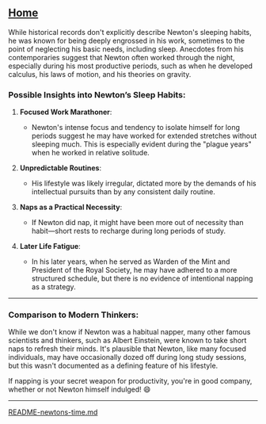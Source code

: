 [Home](https://t2m.io/VwvDcuw)
---

While historical records don't explicitly describe Newton's sleeping habits, he was known for being deeply engrossed in his work, sometimes to the point of neglecting his basic needs, including sleep. Anecdotes from his contemporaries suggest that Newton often worked through the night, especially during his most productive periods, such as when he developed calculus, his laws of motion, and his theories on gravity.

### Possible Insights into Newton’s Sleep Habits:
1. **Focused Work Marathoner**:
   - Newton's intense focus and tendency to isolate himself for long periods suggest he may have worked for extended stretches without sleeping much. This is especially evident during the "plague years" when he worked in relative solitude.

2. **Unpredictable Routines**:
   - His lifestyle was likely irregular, dictated more by the demands of his intellectual pursuits than by any consistent daily routine.

3. **Naps as a Practical Necessity**:
   - If Newton did nap, it might have been more out of necessity than habit—short rests to recharge during long periods of study.

4. **Later Life Fatigue**:
   - In his later years, when he served as Warden of the Mint and President of the Royal Society, he may have adhered to a more structured schedule, but there is no evidence of intentional napping as a strategy.

---

### Comparison to Modern Thinkers:
While we don't know if Newton was a habitual napper, many other famous scientists and thinkers, such as Albert Einstein, were known to take short naps to refresh their minds. It's plausible that Newton, like many focused individuals, may have occasionally dozed off during long study sessions, but this wasn't documented as a defining feature of his lifestyle.

If napping is your secret weapon for productivity, you're in good company, whether or not Newton himself indulged! 😄


---

[README-newtons-time.md](https://t2m.io/Gsdj5uv)
